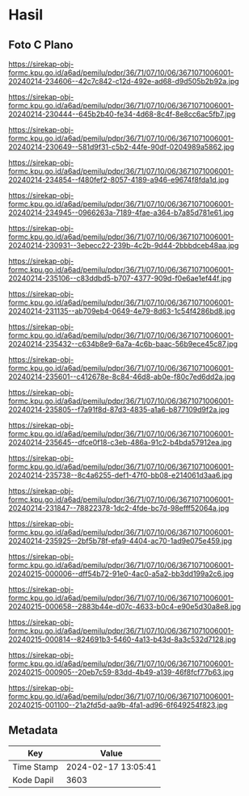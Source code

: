 # Hasil

## Foto C Plano

https://sirekap-obj-formc.kpu.go.id/a6ad/pemilu/pdpr/36/71/07/10/06/3671071006001-20240214-234606--42c7c842-c12d-492e-ad68-d9d505b2b92a.jpg

https://sirekap-obj-formc.kpu.go.id/a6ad/pemilu/pdpr/36/71/07/10/06/3671071006001-20240214-230444--645b2b40-fe34-4d68-8c4f-8e8cc6ac5fb7.jpg

https://sirekap-obj-formc.kpu.go.id/a6ad/pemilu/pdpr/36/71/07/10/06/3671071006001-20240214-230649--581d9f31-c5b2-44fe-90df-0204989a5862.jpg

https://sirekap-obj-formc.kpu.go.id/a6ad/pemilu/pdpr/36/71/07/10/06/3671071006001-20240214-234854--f480fef2-8057-4189-a946-e9674f8fda1d.jpg

https://sirekap-obj-formc.kpu.go.id/a6ad/pemilu/pdpr/36/71/07/10/06/3671071006001-20240214-234945--0966263a-7189-4fae-a364-b7a85d781e61.jpg

https://sirekap-obj-formc.kpu.go.id/a6ad/pemilu/pdpr/36/71/07/10/06/3671071006001-20240214-230931--3ebecc22-239b-4c2b-9d44-2bbbdceb48aa.jpg

https://sirekap-obj-formc.kpu.go.id/a6ad/pemilu/pdpr/36/71/07/10/06/3671071006001-20240214-235106--c83ddbd5-b707-4377-909d-f0e6ae1ef44f.jpg

https://sirekap-obj-formc.kpu.go.id/a6ad/pemilu/pdpr/36/71/07/10/06/3671071006001-20240214-231135--ab709eb4-0649-4e79-8d63-1c54f4286bd8.jpg

https://sirekap-obj-formc.kpu.go.id/a6ad/pemilu/pdpr/36/71/07/10/06/3671071006001-20240214-235432--c634b8e9-6a7a-4c6b-baac-56b9ece45c87.jpg

https://sirekap-obj-formc.kpu.go.id/a6ad/pemilu/pdpr/36/71/07/10/06/3671071006001-20240214-235601--c412678e-8c84-46d8-ab0e-f80c7ed6dd2a.jpg

https://sirekap-obj-formc.kpu.go.id/a6ad/pemilu/pdpr/36/71/07/10/06/3671071006001-20240214-235805--f7a91f8d-87d3-4835-a1a6-b877109d9f2a.jpg

https://sirekap-obj-formc.kpu.go.id/a6ad/pemilu/pdpr/36/71/07/10/06/3671071006001-20240214-235645--dfce0f18-c3eb-486a-91c2-b4bda57912ea.jpg

https://sirekap-obj-formc.kpu.go.id/a6ad/pemilu/pdpr/36/71/07/10/06/3671071006001-20240214-235738--8c4a6255-def1-47f0-bb08-e214061d3aa6.jpg

https://sirekap-obj-formc.kpu.go.id/a6ad/pemilu/pdpr/36/71/07/10/06/3671071006001-20240214-231847--78822378-1dc2-4fde-bc7d-98efff52064a.jpg

https://sirekap-obj-formc.kpu.go.id/a6ad/pemilu/pdpr/36/71/07/10/06/3671071006001-20240214-235925--2bf5b78f-efa9-4404-ac70-1ad9e075e459.jpg

https://sirekap-obj-formc.kpu.go.id/a6ad/pemilu/pdpr/36/71/07/10/06/3671071006001-20240215-000006--dff54b72-91e0-4ac0-a5a2-bb3dd199a2c6.jpg

https://sirekap-obj-formc.kpu.go.id/a6ad/pemilu/pdpr/36/71/07/10/06/3671071006001-20240215-000658--2883b44e-d07c-4633-b0c4-e90e5d30a8e8.jpg

https://sirekap-obj-formc.kpu.go.id/a6ad/pemilu/pdpr/36/71/07/10/06/3671071006001-20240215-000814--824691b3-5460-4a13-b43d-8a3c532d7128.jpg

https://sirekap-obj-formc.kpu.go.id/a6ad/pemilu/pdpr/36/71/07/10/06/3671071006001-20240215-000905--20eb7c59-83dd-4b49-a139-46f8fcf77b63.jpg

https://sirekap-obj-formc.kpu.go.id/a6ad/pemilu/pdpr/36/71/07/10/06/3671071006001-20240215-001100--21a2fd5d-aa9b-4fa1-ad96-6f649254f823.jpg


## Metadata

| Key        | Value               |
| ---------- | ------------------- |
| Time Stamp | 2024-02-17 13:05:41 |
| Kode Dapil | 3603                |



